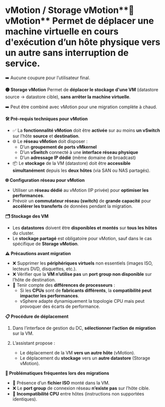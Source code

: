 # vMotion / Storage vMotion**🔵 vMotion** Permet de **déplacer une machine virtuelle en cours d'exécution** d’un **hôte physique vers un autre** sans interruption de service.

➡️ Aucune coupure pour l’utilisateur final.

**🟡 Storage vMotion** Permet de **déplacer le stockage d'une VM** (datastore source → datastore cible), **sans arrêter la machine virtuelle**.

➡️ Peut être combiné avec vMotion pour une migration complète à chaud.



**🛠️ Pré-requis techniques pour vMotion**

- ✅ La **fonctionnalité vMotion** doit être **activée** sur au moins **un vSwitch** sur l’hôte **source** et **destination**.
- 🌐 Le **réseau vMotion** doit disposer :
  - D’un **groupement de ports vMkernel**
  - D’un **vSwitch** connecté à une **interface réseau physique**
  - D’un **adressage IP dédié** (même domaine de broadcast)
- 📦 Le **stockage** de la VM (datastore) doit être **accessible simultanément** depuis les **deux hôtes** (via SAN ou NAS partagés).



**🌐 Configuration réseau pour vMotion**

- Utiliser un **réseau dédié** au vMotion (IP privée) pour **optimiser les performances**.
- Prévoir un **commutateur réseau (switch)** de **grande capacité** pour **accélérer les transferts** de données pendant la migration.



**🗂️ Stockage des VM**

- Les **datastores** doivent être **disponibles et montés** sur **tous les hôtes** du cluster.
- Le **stockage partagé** est obligatoire pour vMotion, sauf dans le cas spécifique de **Storage vMotion**.



**⚠️ Précautions avant migration**

- ❌ Supprimer les **périphériques virtuels** non essentiels (images ISO, lecteurs DVD, disquettes, etc.).
- ❌ Vérifier que la **VM n’utilise pas** un **port group non disponible** sur l’hôte de destination.
- 🧠 Tenir compte des **différences de processeurs** :
  - Si les **CPUs** sont de **fabricants différents**, la **compatibilité peut impacter les performances**.
  - vSphere adapte dynamiquement la topologie CPU mais peut provoquer des écarts de performance.

**📋 Procédure de déplacement**

1.  Dans l’interface de gestion du DC, **sélectionner l’action de migration** sur la VM.
2.  L’assistant propose :

    - Le déplacement de la VM **vers un autre hôte** (vMotion).
    - Le déplacement du **stockage** vers un **autre datastore** (Storage vMotion).

**🚫 Problématiques fréquentes lors des migrations**

- 📀 Présence d’un **fichier ISO** monté dans la VM.
- ❌ Le **port group** de connexion réseau **n’existe pas** sur l’hôte cible.
- 🔁 **Incompatibilité CPU** entre hôtes (instructions non supportées identiques).
